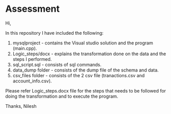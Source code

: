 # Assessment

Hi,

In this repository I have included the following:
1. mysqlproject - contains the Visual studio solution and the program (main.cpp).
2. Logic_steps/docx - explains the transformation done on the data and the steps I performed.
3. sql_script.sql - consists of sql commands.
4. data_dump folder - consists of the dump file of the schema and data.
5. csv_files folder - consists of the 2 csv file (tranactions.csv and account_info.csv).

Please refer Logic_steps.docx file for the steps that needs to be followed for doing the transformation and to execute the program.

Thanks,
Nilesh
